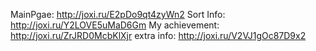 MainPgae:  http://joxi.ru/E2pDo9qt4zyWn2
Sort Info: http://joxi.ru/Y2LOVE5uMaD6Gm
My achievement: http://joxi.ru/ZrJRD0McbKlXjr
extra info: http://joxi.ru/V2VJ1gOc87D9x2

